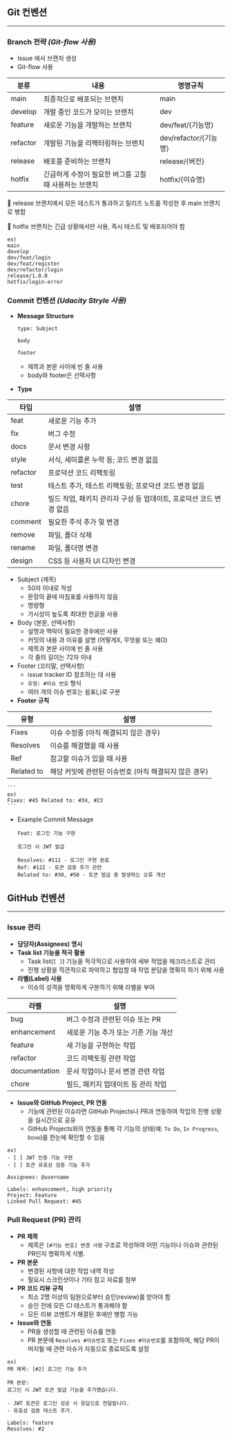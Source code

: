 
## Git 컨벤션

---

### Branch 전략 _(Git-flow 사용)_

- Issue 에서 브랜치 생성
- Git-flow 사용

| 분류 | 내용 | 명명규칙 |
| --- | --- | --- |
| main | 최종적으로 배포되는 브랜치 | main |
| develop | 개발 중인 코드가 모이는 브랜치 | dev |
| feature | 새로운 기능을 개발하는 브랜치 | dev/feat/{기능명}  |
| refactor | 개발된 기능을 리팩터링하는 브랜치 | dev/refactor/{기능명} |
| release | 배포를 준비하는 브랜치 | release/{버전} |
| hotfix | 긴급하게 수정이 필요한 버그를 고칠 때 사용하는 브랜치 | hotfix/{이슈명} |

🔸 release 브랜치에서 모든 테스트가 통과하고 릴리즈 노트를 작성한 후 main 브랜치로 병합

🔸 hotfix 브랜치는 긴급 상황에서만 사용, 즉시 테스트 및 배포되어야 함

```
ex)
main
develop
dev/feat/login
dev/feat/register
dev/refactor/login
release/1.0.0
hotfix/login-error
```

### Commit 컨벤션 _(Udacity Stryle 사용)_

- **Message Structure**

    ```
    type: Subject
    
    body
    
    footer
    ```

    - 제목과 본문 사이에 빈 줄 사용
    - body와 footer은 선택사항
- **Type**

| 타입 | 설명 |
| --- | --- |
| feat | 새로운 기능 추가 |
| fix | 버그 수정 |
| docs | 문서 변경 사항 |
| style | 서식, 세미콜론 누락 등; 코드 변경 없음 |
| refactor | 프로덕션 코드 리팩토링 |
| test | 테스트 추가, 테스트 리팩토링; 프로덕션 코드 변경 없음 |
| chore | 빌드 작업, 패키지 관리자 구성 등 업데이트, 프로덕션 코드 변경 없음 |
| comment | 필요한 주석 추가 및 변경 |
| remove | 파일, 폴더 삭제 |
| rename | 파일, 폴더명 변경 |
| design | CSS 등 사용자 UI 디자인 변경 |
- Subject (제목)
    - 50자 이내로 작성
    - 문장의 끝에 마침표를 사용하지 않음
    - 명령형
    - 가시성이 높도록 최대한 한글을 사용
- Body (본문, 선택사항)
    - 설명과 맥락이 필요한 경우에만 사용
    - 커밋의 내용 과 이유를 설명 (어떻게X, 무엇을 또는 왜O)
    - 제목과 본문 사이에 빈 줄 사용
    - 각 줄의 길이는 72자 이내
- Footer (꼬리말, 선택사항)
    - issue tracker ID 참조하는 데 사용
    - `유형: #이슈 번호` 형식
    - 여러 개의 이슈 번호는 쉼표(,)로 구분
- **Footer 규칙**


| 유형 | 설명 |
| --- | --- |
| Fixes | 이슈 수정중 (아직 해결되지 않은 경우) |
| Resolves | 이슈를 해결했을 때 사용 |
| Ref | 참고할 이슈가 있을 때 사용 |
| Related to | 해당 커밋에 관련된 이슈번호 (아직 해결되지 않은 경우) |
    
    ```
    ex)
    Fixes: #45 Related to: #34, #23
    ```

- Example Commit Message

    ```
    Feat: 로그인 기능 구현
    
    로그인 시 JWT 발급
    
    Resolves: #111 - 로그인 구현 완료
    Ref: #122 - 토큰 검증 추가 관련
    Related to: #30, #50 - 토큰 발급 중 발생하는 오류 개선
    ```


## GitHub 컨벤션

---

### Issue 관리

- **담당자(Assignees) 명시**
- **Task list 기능을 적극 활용**
    - Task list(`[ ]`) 기능을 적극적으로 사용하여 세부 작업을 체크리스트로 관리
    - 진행 상황을 직관적으로 파악하고 협업할 때 작업 분담을 명확히 하기 위해 사용
- **라벨(Label) 사용**
    - 이슈의 성격을 명확하게 구분하기 위해 라벨을 부여

| 라벨 | 설명 |
| --- | --- |
| bug | 버그 수정과 관련된 이슈 또는 PR |
| enhancement | 새로운 기능 추가 또는 기존 기능 개선 |
| feature | 새 기능을 구현하는 작업 |
| refactor | 코드 리팩토링 관련 작업 |
| documentation | 문서 작업이나 문서 변경 관련 작업 |
| chore | 빌드, 패키지 업데이트 등 관리 작업 |
- **Issue와 GitHub Project, PR 연동**
    - 기능에 관련된 이슈라면 GitHub Projects나 PR과 연동하여 작업의 진행 상황을 실시간으로 공유
    - GitHub Projects와의 연동을 통해 각 기능의 상태(예: `To Do`, `In Progress`, `Done`)를 한눈에 확인할 수 있음

```
ex)
- [ ] JWT 인증 기능 구현
- [ ] 토큰 유효성 검증 기능 추가

Assignees: @username

Labels: enhancement, high priority
Project: Feature
Linked Pull Request: #45
```

### Pull Request (PR) 관리

- **PR 제목**
    - 제목은 `[#기능 번호] 변경 사항` 구조로 작성하여 어떤 기능이나 이슈와 관련된 PR인지 명확하게 식별.
- **PR 본문**
    - 변경된 사항에 대한 작업 내역 작성
    - 필요시 스크린샷이나 기타 참고 자료를 첨부
- **PR 코드 리뷰 규칙**
    - 최소 2명 이상의 팀원으로부터 승인(review)를 받아야 함
    - 승인 전에 모든 CI 테스트가 통과해야 함
    - 모든 리뷰 코멘트가 해결된 후에만 병합 가능
- **Issue와 연동**
    - PR을 생성할 때 관련된 이슈를 연동
    - PR 본문에 `Resolves #이슈번호` 또는 `Fixes #이슈번호`를 포함하여, 해당 PR이 머지될 때 관련 이슈가 자동으로 종료되도록 설정

```
ex)
PR 제목: [#2] 로그인 기능 추가

PR 본문:
로그인 시 JWT 토큰 발급 기능을 추가했습니다.

- JWT 토큰은 로그인 성공 시 응답으로 전달됩니다.
- 유효성 검증 테스트 추가.

Labels: feature
Resolves: #2
```